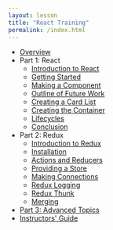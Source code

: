 ```yaml
---
layout: lesson
title: "React Training"
permalink: /index.html
---
```


-   [Overview]({{'/overview/'|absolute_url}})
-   Part 1: React
    -   [Introduction to React]({{'/a0-react-intro/'|absolute_url}})
    -   [Getting Started]({{'/a1-start/'|absolute_url}})
    -   [Making a Component]({{'/a2-component/'|absolute_url}})
    -   [Outline of Future Work]({{'/a3-outline/'|absolute_url}})
    -   [Creating a Card List]({{'/a4-cardlist/'|absolute_url}})
    -   [Creating the Container]({{'/a5-container/'|absolute_url}})
    -   [Lifecycles]({{'/a6-lifecycles/'|absolute_url}})
    -   [Conclusion]({{'/a7-conclusion/'|absolute_url}})
-   Part 2: Redux
    -   [Introduction to Redux]({{'/b0-redux-intro/'|absolute_url}})
    -   [Installation]({{'/b1-install/'|absolute_url}})
    -   [Actions and Reducers]({{'/b2-action-reducer/'|absolute_url}})
    -   [Providing a Store]({{'/b3-store/'|absolute_url}})
    -   [Making Connections]({{'/b4-connect/'|absolute_url}})
    -   [Redux Logging]({{'/b5-logging/'|absolute_url}})
    -   [Redux Thunk]({{'/b6-thunk/'|absolute_url}})
    -   [Merging]({{'/b7-merge/'|absolute_url}})
-   [Part 3: Advanced Topics]({{'/advanced/'|absolute_url}})
-   [Instructors' Guide]({{'/guide/'|absolute_url}})
